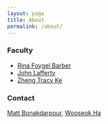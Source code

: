 ```yaml
---
layout: page
title: About
permalink: /about/
---
```

### Faculty
* [Rina Foygel Barber](http://www.stat.uchicago.edu/~rina/)
* [John Lafferty](https://galton.uchicago.edu/~lafferty/)
* [Zheng Tracy Ke](http://galton.uchicago.edu/~zke/)

### Contact

[Matt Bonakdarpour](mailto:mbonakda@gmail.com), [Wooseok Ha](mailto:haywse@gmail.com)
